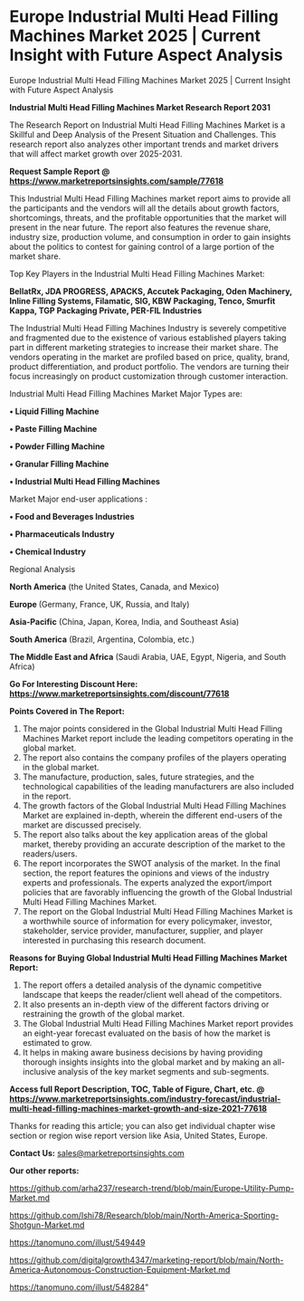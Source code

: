 # Europe Industrial Multi Head Filling Machines Market 2025 | Current Insight with Future Aspect Analysis
Europe Industrial Multi Head Filling Machines Market 2025 | Current Insight with Future Aspect Analysis

<strong>Industrial Multi Head Filling Machines Market Research Report 2031</strong>

The Research Report on Industrial Multi Head Filling Machines Market is a Skillful and Deep Analysis of the Present Situation and Challenges. This research report also analyzes other important trends and market drivers that will affect market growth over 2025-2031.

<strong>Request Sample Report @ <a href=https://www.marketreportsinsights.com/sample/77618>https://www.marketreportsinsights.com/sample/77618</a></strong>

This Industrial Multi Head Filling Machines market report aims to provide all the participants and the vendors will all the details about growth factors, shortcomings, threats, and the profitable opportunities that the market will present in the near future. The report also features the revenue share, industry size, production volume, and consumption in order to gain insights about the politics to contest for gaining control of a large portion of the market share.

Top Key Players in the Industrial Multi Head Filling Machines Market:

<strong>BellatRx, JDA PROGRESS, APACKS, Accutek Packaging, Oden Machinery, Inline Filling Systems, Filamatic, SIG, KBW Packaging, Tenco, Smurfit Kappa, TGP Packaging Private, PER-FIL Industries</strong>

The Industrial Multi Head Filling Machines Industry is severely competitive and fragmented due to the existence of various established players taking part in different marketing strategies to increase their market share. The vendors operating in the market are profiled based on price, quality, brand, product differentiation, and product portfolio. The vendors are turning their focus increasingly on product customization through customer interaction.

Industrial Multi Head Filling Machines Market Major Types are:

<strong>• Liquid Filling Machine

• Paste Filling Machine

• Powder Filling Machine

• Granular Filling Machine

• Industrial Multi Head Filling Machines</strong>

Market Major end-user applications :

<strong>• Food and Beverages Industries

• Pharmaceuticals Industry

• Chemical Industry</strong>

Regional Analysis

</u><strong><b>North America</b></strong> (the United States, Canada, and Mexico)

<strong><b>Europe </b></strong>(Germany, France, UK, Russia, and Italy)

<strong><b>Asia-Pacific</b></strong> (China, Japan, Korea, India, and Southeast Asia)

<strong><b>South America</b></strong> (Brazil, Argentina, Colombia, etc.)

<strong><b>The Middle East and Africa</b></strong> (Saudi Arabia, UAE, Egypt, Nigeria, and South Africa)

<strong>Go For Interesting Discount Here: <a href=https://www.marketreportsinsights.com/discount/77618>https://www.marketreportsinsights.com/discount/77618</a></strong>

<strong>Points Covered in The Report:</strong>
<ol>
  <li>The major points considered in the Global Industrial Multi Head Filling Machines Market report include the leading competitors operating in the global market.</li>
  <li>The report also contains the company profiles of the players operating in the global market.</li>
  <li>The manufacture, production, sales, future strategies, and the technological capabilities of the leading manufacturers are also included in the report.</li>
  <li>The growth factors of the Global Industrial Multi Head Filling Machines Market are explained in-depth, wherein the different end-users of the market are discussed precisely.</li>
  <li>The report also talks about the key application areas of the global market, thereby providing an accurate description of the market to the readers/users.</li>
  <li>The report incorporates the SWOT analysis of the market. In the final section, the report features the opinions and views of the industry experts and professionals. The experts analyzed the export/import policies that are favorably influencing the growth of the Global Industrial Multi Head Filling Machines Market.</li>
  <li>The report on the Global Industrial Multi Head Filling Machines Market is a worthwhile source of information for every policymaker, investor, stakeholder, service provider, manufacturer, supplier, and player interested in purchasing this research document.</li>
</ol>
<strong>Reasons for Buying Global Industrial Multi Head Filling Machines Market Report:</strong>

<ol>
  <li>The report offers a detailed analysis of the dynamic competitive landscape that keeps the reader/client well ahead of the competitors.</li>
  <li>It also presents an in-depth view of the different factors driving or restraining the growth of the global market.</li>
  <li>The Global Industrial Multi Head Filling Machines Market report provides an eight-year forecast evaluated on the basis of how the market is estimated to grow.</li>
  <li>It helps in making aware business decisions by having providing thorough insights insights into the global market and by making an all-inclusive analysis of the key market segments and sub-segments.</li>
</ol>
<strong>Access full Report Description, TOC, Table of Figure, Chart, etc. @ <a href=https://www.marketreportsinsights.com/industry-forecast/industrial-multi-head-filling-machines-market-growth-and-size-2021-77618>https://www.marketreportsinsights.com/industry-forecast/industrial-multi-head-filling-machines-market-growth-and-size-2021-77618</a></strong>


Thanks for reading this article; you can also get individual chapter wise section or region wise report version like Asia, United States, Europe.

<strong>Contact Us:</strong>
sales@marketreportsinsights.com

<strong>Our other reports:</strong>

<a href=https://github.com/arha237/research-trend/blob/main/Europe-Utility-Pump-Market.md>https://github.com/arha237/research-trend/blob/main/Europe-Utility-Pump-Market.md</a>

<a href=https://github.com/Ishi78/Research/blob/main/North-America-Sporting-Shotgun-Market.md>https://github.com/Ishi78/Research/blob/main/North-America-Sporting-Shotgun-Market.md</a>

<a href=https://tanomuno.com/illust/549449>https://tanomuno.com/illust/549449</a>

<a href=https://github.com/digitalgrowth4347/marketing-report/blob/main/North-America-Autonomous-Construction-Equipment-Market.md>https://github.com/digitalgrowth4347/marketing-report/blob/main/North-America-Autonomous-Construction-Equipment-Market.md</a>

<a href=https://tanomuno.com/illust/548284>https://tanomuno.com/illust/548284</a>"
